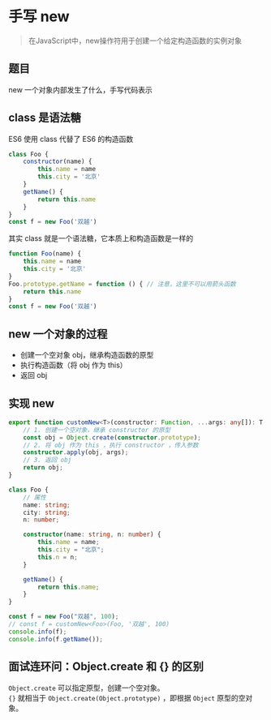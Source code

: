# 手写 new
> 在JavaScript中，new操作符用于创建一个给定构造函数的实例对象
## 题目

new 一个对象内部发生了什么，手写代码表示

## class 是语法糖

ES6 使用 class 代替了 ES6 的构造函数

```js
class Foo {
    constructor(name) {
        this.name = name
        this.city = '北京'
    }
    getName() {
        return this.name
    }
}
const f = new Foo('双越')
```

其实 class 就是一个语法糖，它本质上和构造函数是一样的

```js
function Foo(name) {
    this.name = name
    this.city = '北京'
}
Foo.prototype.getName = function () { // 注意，这里不可以用箭头函数
    return this.name
}
const f = new Foo('双越')
```

## new 一个对象的过程

- 创建一个空对象 obj，继承构造函数的原型
- 执行构造函数（将 obj 作为 this）
- 返回 obj

## 实现 new

```ts
export function customNew<T>(constructor: Function, ...args: any[]): T {
    // 1. 创建一个空对象，继承 constructor 的原型
    const obj = Object.create(constructor.prototype);
    // 2. 将 obj 作为 this ，执行 constructor ，传入参数
    constructor.apply(obj, args);
    // 3. 返回 obj
    return obj;
}

class Foo {
    // 属性
    name: string;
    city: string;
    n: number;

    constructor(name: string, n: number) {
        this.name = name;
        this.city = "北京";
        this.n = n;
    }

    getName() {
        return this.name;
    }
}

const f = new Foo("双越", 100);
// const f = customNew<Foo>(Foo, '双越', 100)
console.info(f);
console.info(f.getName());

```

## 面试连环问：Object.create 和 {} 的区别

`Object.create` 可以指定原型，创建一个空对象。<br>
`{}` 就相当于 `Object.create(Object.prototype)` ，即根据 `Object` 原型的空对象。


